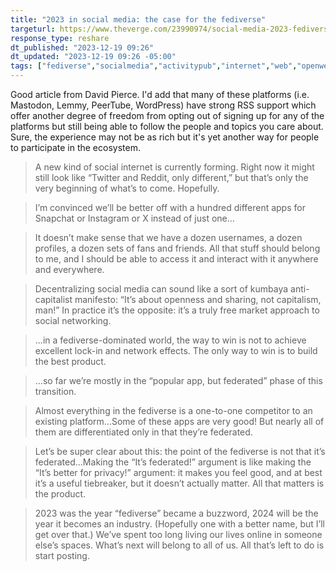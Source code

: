 ```yaml
---
title: "2023 in social media: the case for the fediverse"
targeturl: https://www.theverge.com/23990974/social-media-2023-fediverse-mastodon-threads-activitypub
response_type: reshare
dt_published: "2023-12-19 09:26"
dt_updated: "2023-12-19 09:26 -05:00"
tags: ["fediverse","socialmedia","activitypub","internet","web","openweb","smallweb"]
---
```


Good article from David Pierce. I'd add that many of these platforms (i.e. Mastodon, Lemmy, PeerTube, WordPress) have strong RSS support which offer another degree of freedom from opting out of signing up for any of the platforms but still being able to follow the people and topics you care about. Sure, the experience may not be as rich but it's yet another way for people to participate in the ecosystem. 

> A new kind of social internet is currently forming. Right now it might still look like “Twitter and Reddit, only different,” but that’s only the very beginning of what’s to come. Hopefully.

> I’m convinced we’ll be better off with a hundred different apps for Snapchat or Instagram or X instead of just one...

> It doesn’t make sense that we have a dozen usernames, a dozen profiles, a dozen sets of fans and friends. All that stuff should belong to me, and I should be able to access it and interact with it anywhere and everywhere.

> Decentralizing social media can sound like a sort of kumbaya anti-capitalist manifesto: “It’s about openness and sharing, not capitalism, man!” In practice it’s the opposite: it’s a truly free market approach to social networking.

> ...in a fediverse-dominated world, the way to win is not to achieve excellent lock-in and network effects. The only way to win is to build the best product.

> ...so far we’re mostly in the “popular app, but federated” phase of this transition.

> Almost everything in the fediverse is a one-to-one competitor to an existing platform...Some of these apps are very good! But nearly all of them are differentiated only in that they’re federated.

> Let’s be super clear about this: the point of the fediverse is not that it’s federated...Making the “It’s federated!” argument is like making the “It’s better for privacy!” argument: it makes you feel good, and at best it’s a useful tiebreaker, but it doesn’t actually matter. All that matters is the product.

>  2023 was the year “fediverse” became a buzzword, 2024 will be the year it becomes an industry. (Hopefully one with a better name, but I’ll get over that.) We’ve spent too long living our lives online in someone else’s spaces. What’s next will belong to all of us. All that’s left to do is start posting.
